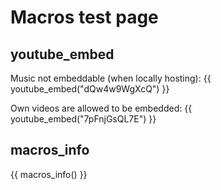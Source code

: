 # Macros test page

## youtube_embed

Music not embeddable (when locally hosting):
{{ youtube_embed("dQw4w9WgXcQ") }}

Own videos are allowed to be embedded:
{{ youtube_embed("7pFnjGsQL7E") }}

## macros_info

{{ macros_info() }}